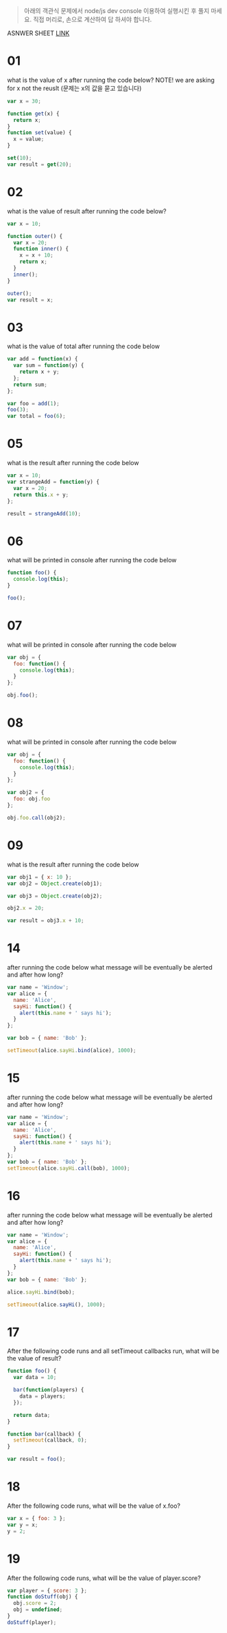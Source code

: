 > 아래의 객관식 문제에서 node/js dev console 이용하여 실행시킨 후 풀지 마세요. 직접 머리로, 손으로 계산하여 답 하셔야 합니다.

ASNWER SHEET [LINK](https://forms.gle/oNJbSYq5GXn92L5D6)

# 01

what is the value of x after running the code below?
NOTE! we are asking for x not the reuslt (문제는 x의 값을 묻고 있습니다)

```js
var x = 30;

function get(x) {
  return x;
}
function set(value) {
  x = value;
}

set(10);
var result = get(20);
```

# 02

what is the value of result after running the code below?

```js
var x = 10;

function outer() {
  var x = 20;
  function inner() {
    x = x + 10;
    return x;
  }
  inner();
}

outer();
var result = x;
```

# 03

what is the value of total after running the code below

```js
var add = function(x) {
  var sum = function(y) {
    return x + y;
  };
  return sum;
};

var foo = add(1);
foo(3);
var total = foo(6);
```

# 05

what is the result after running the code below

```js
var x = 10;
var strangeAdd = function(y) {
  var x = 20;
  return this.x + y;
};

result = strangeAdd(10);
```

# 06

what will be printed in console after running the code below

```js
function foo() {
  console.log(this);
}

foo();
```

# 07

what will be printed in console after running the code below

```js
var obj = {
  foo: function() {
    console.log(this);
  }
};

obj.foo();
```

# 08

what will be printed in console after running the code below

```js
var obj = {
  foo: function() {
    console.log(this);
  }
};

var obj2 = {
  foo: obj.foo
};

obj.foo.call(obj2);
```

# 09

what is the result after running the code below

```js
var obj1 = { x: 10 };
var obj2 = Object.create(obj1);

var obj3 = Object.create(obj2);

obj2.x = 20;

var result = obj3.x + 10;
```

# 14

after running the code below what message will be eventually be alerted and after how long?

```js
var name = 'Window';
var alice = {
  name: 'Alice',
  sayHi: function() {
    alert(this.name + ' says hi');
  }
};

var bob = { name: 'Bob' };

setTimeout(alice.sayHi.bind(alice), 1000);
```

# 15

after running the code below what message will be eventually be alerted and after how long?

```js
var name = 'Window';
var alice = {
  name: 'Alice',
  sayHi: function() {
    alert(this.name + ' says hi');
  }
};
var bob = { name: 'Bob' };
setTimeout(alice.sayHi.call(bob), 1000);
```

# 16

after running the code below what message will be eventually be alerted and after how long?

```js
var name = 'Window';
var alice = {
  name: 'Alice',
  sayHi: function() {
    alert(this.name + ' says hi');
  }
};
var bob = { name: 'Bob' };

alice.sayHi.bind(bob);

setTimeout(alice.sayHi(), 1000);
```

# 17

After the following code runs and all setTimeout callbacks run, what will be the value of result?

```js
function foo() {
  var data = 10;

  bar(function(players) {
    data = players;
  });

  return data;
}

function bar(callback) {
  setTimeout(callback, 0);
}

var result = foo();
```

# 18

After the following code runs, what will be the value of x.foo?

```js
var x = { foo: 3 };
var y = x;
y = 2;
```

# 19

After the following code runs, what will be the value of player.score?

```js
var player = { score: 3 };
function doStuff(obj) {
  obj.score = 2;
  obj = undefined;
}
doStuff(player);
```
